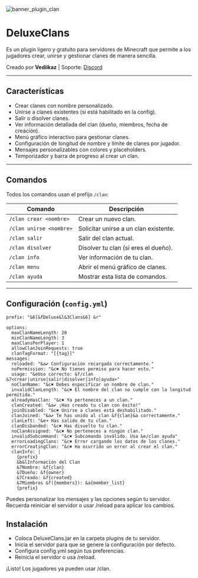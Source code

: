 ![banner_plugin_clan](https://github.com/user-attachments/assets/67c33a4d-5848-4eda-819f-7f912f40913c)

# **DeluxeClans** 
Es un plugin ligero y gratuito para servidores de Minecraft que permite a los jugadores crear, unirse y gestionar clanes de manera sencilla.  

Creado por **Vediikaz** | Soporte: [Discord](https://discord.gg/VUxkyXzXqN)


---

## Características

- Crear clanes con nombre personalizado.
- Unirse a clanes existentes (si está habilitado en la config).
- Salir o disolver clanes.
- Ver información detallada del clan (dueño, miembros, fecha de creación).
- Menú gráfico interactivo para gestionar clanes.
- Configuración de longitud de nombre y límite de clanes por jugador.
- Mensajes personalizables con colores y placeholders.
- Temporizador y barra de progreso al crear un clan.

---

## Comandos

Todos los comandos usan el prefijo `/clan`:

| Comando | Descripción |
|---------|-------------|
| `/clan crear <nombre>` | Crear un nuevo clan. |
| `/clan unirse <nombre>` | Solicitar unirse a un clan existente. |
| `/clan salir` | Salir del clan actual. |
| `/clan disolver` | Disolver tu clan (si eres el dueño). |
| `/clan info` | Ver información de tu clan. |
| `/clan menu` | Abrir el menú gráfico de clanes. |
| `/clan ayuda` | Mostrar esta lista de comandos. |

---

## Configuración (`config.yml`)

```
prefix: "&6[&fDeluxe&l&3Clans&6] &r"

options:
  maxClanNameLength: 20
  minClanNameLength: 3
  maxClansPerPlayer: 1
  allowClanJoinRequests: true
  clanTagFormat: "[{tag}]"
messages:
  reloaded: "&a✔ Configuración recargada correctamente."
  noPermission: "&c✖ No tienes permiso para hacer esto."
  usage: "&eUso correcto: &f/clan &7<crear|unirse|salir|disolver|info|ayuda>"
  noClanName: "&c✖ Debes especificar un nombre de clan."
  invalidClanLength: "&c✖ El nombre del clan no cumple con la longitud permitida."
  alreadyHasClan: "&c✖ Ya perteneces a un clan."
  clanCreated: "&a✔ ¡Has creado tu clan con éxito!"
  joinDisabled: "&c✖ Unirse a clanes está deshabilitado."
  clanJoined: "&a✔ Te has unido al clan &f{clan}&a correctamente."
  clanLeft: "&e➜ Has salido de tu clan."
  clanDisbanded: "&c✖ Has disuelto tu clan."
  noClanAssigned: "&c✖ No perteneces a ningún clan."
  invalidSubcommand: "&c✖ Subcomando inválido. Usa &e/clan ayuda"
  errorLoadingClans: "&c✖ Error cargando los datos de los clanes."
  errorCreatingClan: "&c✖ Ha ocurrido un error al crear el clan."
  clanInfo: |
    {prefix}
    &b&lInformación del Clan
    &7Nombre: &f{clan}
    &7Dueño: &f{owner}
    &7Creado: &f{created}
    &7Miembros &f({members}): &a{member_list}
    {prefix}
```

Puedes personalizar los mensajes y las opciones según tu servidor. Recuerda reiniciar el servidor o usar /reload para aplicar los cambios.

## Instalación
- Coloca DeluxeClans.jar en la carpeta plugins de tu servidor.
- Inicia el servidor para que se genere la configuración por defecto.
- Configura config.yml según tus preferencias.
- Reinicia el servidor o usa /reload.

¡Listo! Los jugadores ya pueden usar /clan.
